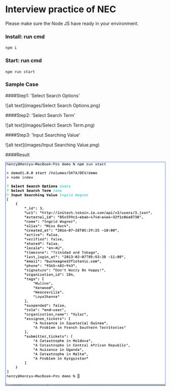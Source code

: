 # Interview practice of NEC

Please make sure the Node JS have ready in your environment.

### Install:  run cmd
```
npm i
```


### Start: run cmd
```
npm run start
```

### Sample Case

####Step1: 'Select Search Options'

![alt text](images/Select Search Options.png)

####Step2: 'Select Search Term'

![alt text](images/Select Search Term.png)

####Step3: 'Input Searching Value'

![alt text](images/Input Searching Value.png)


####Result

![alt text](images/Result.png)